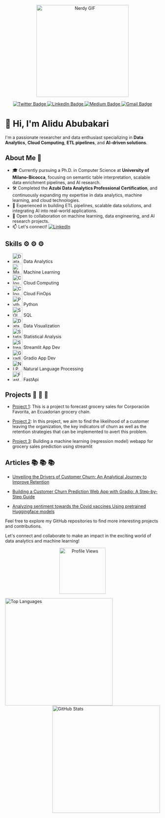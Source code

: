 <p align="center">
  <img src="https://media.giphy.com/media/13HgwGsXF0aiGY/giphy.gif" width="300" alt="Nerdy GIF"/>
</p>

<p align="center">
  <a href="[your-twitter-URL](https://twitter.com/AliduAbubakari)">
    <img src="https://img.shields.io/badge/Twitter-blue?style=for-the-badge&logo=twitter&logoColor=white" alt="Twitter Badge"/>
  </a>
  <a href="[your-linkedin-URL](https://www.linkedin.com/in/alidu-abubakari-2612bb57/)">
    <img src="https://img.shields.io/badge/LinkedIn-blue?style=for-the-badge&logo=linkedin&logoColor=white" alt="LinkedIn Badge"/>
  </a>
  <a href="[your-medium-URL](https://medium.com/@alidu143)">
    <img src="https://img.shields.io/badge/Medium-black?style=for-the-badge&logo=medium&logoColor=white" alt="Medium Badge"/>
  </a>
  <a href="mailto:alidu143@gmail.com">
    <img src="https://img.shields.io/badge/Gmail-red?style=for-the-badge&logo=gmail&logoColor=white" alt="Gmail Badge"/>
  </a>
</p>

# 👋 Hi, I'm Alidu Abubakari

I'm a passionate researcher and data enthusiast specializing in **Data Analytics**, **Cloud Computing**, **ETL pipelines**, and **AI-driven solutions**.

## About Me 👤

- 🎓 Currently pursuing a Ph.D. in Computer Science at **University of Milano-Bicocca**, focusing on semantic table interpretation, scalable data enrichment pipelines, and AI research.
- 🛠️ Completed the **Azubi Data Analytics Professional Certification**, and continuously expanding my expertise in data analytics, machine learning, and cloud technologies.
- 🚀 Experienced in building ETL pipelines, scalable data solutions, and integrating AI into real-world applications.
- 🤝 Open to collaboration on machine learning, data engineering, and AI research projects.
- 📫 Let's connect! [![LinkedIn](https://img.shields.io/badge/LinkedIn-%230077B5?logo=linkedin&logoColor=white)](https://www.linkedin.com/in/alidu-abubakari-2612bb57/)

## Skills  ⚙️ ⚙️ ⚙️

- <img src="https://img.favpng.com/19/19/7/analytics-computer-icons-data-analysis-data-science-png-favpng-shG6tVJzrLrUvefyYXcgsMFEi.jpg" alt="Data Analytics" width="32" height="32"> Data Analytics
- <img src="https://www.kindpng.com/picc/m/74-742079_machine-learning-icons-png-transparent-png.png" alt="Machine Learning" width="32" height="32"> Machine Learning
- <img src="https://th.bing.com/th/id/R.e54e8fa95a1337104425c511d8f7efaa?rik=GUciO%2bvoyjW0zw&riu=http%3a%2f%2fcxparadise.com%2fassets%2fimg%2fAWS_Cloud.png&ehk=4GzfhMa5RN8EU2iDBOhlETt9RcdkVRXjjNyZisH2llA%3d&risl=&pid=ImgRaw&r=0" alt="Cloud Computing" width="32" height="32"> Cloud Computing
- <img src="https://surveymonkey-assets.s3.amazonaws.com/collector/402155112/image_upload/f1c202c1-f2dc-460d-8a0a-24499579b08c.png" alt="Cloud FinOps" width="32" height="32"> Cloud FinOps
- <img src="https://pluspng.com/img-png/python-logo-png-open-2000.png" alt="Python" width="32" height="32"> Python
- <img src="https://www.microsoft.com/en-us/sql-server/developer-get-started/sql-devops/img/sqldevops.png" alt="SQL" width="32" height="32"> SQL
- <img src="https://thumbs.dreamstime.com/b/data-visualization-isolated-icon-simple-element-illustration-technology-concept-icons-editable-logo-sign-symbol-design-142287524.jpg" alt="Data Visualization" width="32" height="32"> Data Visualization
- <img src="https://www.clipartmax.com/png/middle/96-966181_cryptocurrency-and-ico-market-analysis-from-the-digital-market-analysis.png" alt="Statistical Analysis" width="32" height="32"> Statistical Analysis
- <img src="https://miro.medium.com/max/1000/1*njd7leqKQ9uZ22V5wA3jng.png" alt="Streamlit app development" width="32" height="32"> Streamlit App Dev
- <img src="https://huggingface.co/front/assets/spaces-launch-page/gradio-logo.svg" alt="Gradio app development" width="32" height="32"> Gradio App Dev
- <img src="https://luxcapital-website-media.s3.amazonaws.com/wp-content/uploads/2019/12/23115642/Logo-600x554.png" alt="NLP with Huggingface" width="32" height="32"> Natural Language Processing 
-  <img src="https://fastapi-tutorial.readthedocs.io/en/latest/img/fastAPI.png" alt="FastApi" width="32" height="32"> FastApi


## Projects 📂 📂 📂 

- [Project 1](https://github.com/aliduabubakari/Forecasting-Future-Sales-for-Corporaci-n-Favorita-Grocery.git): This is a project to forecast grocery sales for Corporación Favorita, an Ecuadorian grocery chain.

- [Project 2](https://github.com/aliduabubakari/Telco-Customer-Churn): In this project, we aim to find the likelihood of a customer leaving the organization, the key indicators of churn as well as the retention strategies that can be implemented to avert this problem.

- [Project 3](https://github.com/aliduabubakari/Streamlit-grocery-sales-prediction-app): Building a machine learning (regression model) webapp for grocery sales prediction using streamlit

 ## Articles 📚 📚 📚
 
 - [Unveiling the Drivers of Customer Churn: An Analytical Journey to Improve Retention](https://medium.com/@alidu143/unveiling-the-drivers-of-customer-churn-an-analytical-journey-to-improve-retention-part-2-ad561a05c20f)

- [Building a Customer Churn Prediction Web App with Gradio: A Step-by-Step Guide](https://medium.com/@alidu143/building-a-customer-churn-prediction-web-app-with-gradio-a-step-by-step-guide-5d7d77ede323) 

- [Analyzing sentiment towards the Covid vaccines Using pretrained Huggingface models](https://medium.com/@alidu143/analyzing-sentiment-towards-the-covid-vaccines-using-pretrained-huggingface-models-8222d2e3610d) 
 

Feel free to explore my GitHub repositories to find more interesting projects and contributions.


Let's connect and collaborate to make an impact in the exciting world of data analytics and machine learning!


<p align="center">
  <img src="https://komarev.com/ghpvc/?username=aliduabubakari&color=blueviolet" alt="Profile Views" width="150" />
</p>


<div>
  <a href="https://github.com/anuraghazra/github-readme-stats">
    <img align="left" src="https://github-readme-stats.vercel.app/api/top-langs/?username=aliduabubakari&layout=compact&langs_count=6" alt="Top Languages" width="350" />
  </a>
  <a href="https://github.com/your-github-aliduabubakari">
    <img align="right" src="https://github-readme-stats.vercel.app/api?username=aliduabubakari&show_icons=true&theme=dracula" alt="GitHub Stats" width="350" />
  </a>
</div>





<!---
aliduabubakari/aliduabubakari is a ✨ special ✨ repository because its `README.md` (this file) appears on your GitHub profile.
You can click the Preview link to take a look at your changes.
--->
